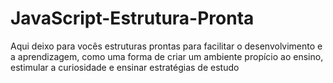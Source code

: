 # JavaScript-Estrutura-Pronta
Aqui deixo para vocês estruturas prontas para facilitar o desenvolvimento e a aprendizagem, como uma forma de criar um ambiente propício ao ensino, estimular a curiosidade e ensinar estratégias de estudo
